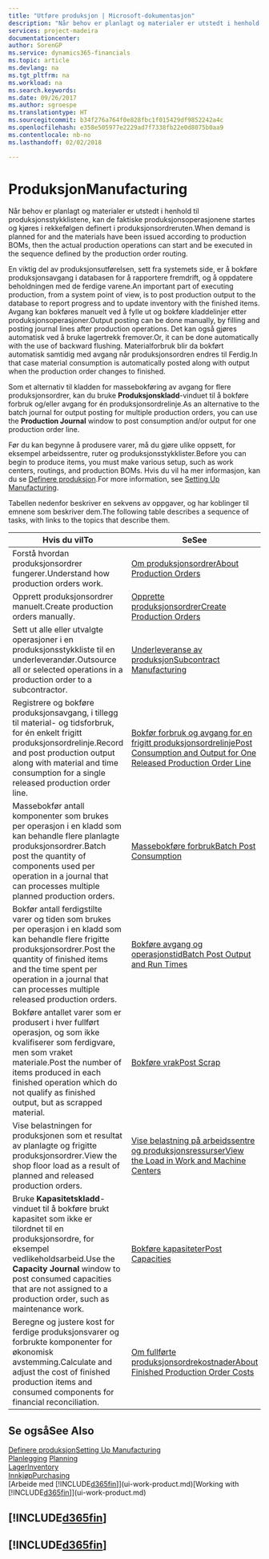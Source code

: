 ```yaml
---
title: "Utføre produksjon | Microsoft-dokumentasjon"
description: "Når behov er planlagt og materialer er utstedt i henhold til produksjonsstykklistene, kan de faktiske produksjonsoperasjonene startes og kjøres i rekkefølgen definert i produksjonsordreruten."
services: project-madeira
documentationcenter: 
author: SorenGP
ms.service: dynamics365-financials
ms.topic: article
ms.devlang: na
ms.tgt_pltfrm: na
ms.workload: na
ms.search.keywords: 
ms.date: 09/26/2017
ms.author: sgroespe
ms.translationtype: HT
ms.sourcegitcommit: b34f276a764f0e828fbc1f015429df9852242a4c
ms.openlocfilehash: e358e505977e2229ad7f7338fb22e0d8075b0aa9
ms.contentlocale: nb-no
ms.lasthandoff: 02/02/2018

---
```

# <a name="manufacturing"></a><span data-ttu-id="2e22e-103">Produksjon</span><span class="sxs-lookup"><span data-stu-id="2e22e-103">Manufacturing</span></span>
<span data-ttu-id="2e22e-104">Når behov er planlagt og materialer er utstedt i henhold til produksjonsstykklistene, kan de faktiske produksjonsoperasjonene startes og kjøres i rekkefølgen definert i produksjonsordreruten.</span><span class="sxs-lookup"><span data-stu-id="2e22e-104">When demand is planned for and the materials have been issued according to production BOMs, then the actual production operations can start and be executed in the sequence defined by the production order routing.</span></span>  

<span data-ttu-id="2e22e-105">En viktig del av produksjonsutførelsen, sett fra systemets side, er å bokføre produksjonsavgang i databasen for å rapportere fremdrift, og å oppdatere beholdningen med de ferdige varene.</span><span class="sxs-lookup"><span data-stu-id="2e22e-105">An important part of executing production, from a system point of view, is to post production output to the database to report progress and to update inventory with the finished items.</span></span> <span data-ttu-id="2e22e-106">Avgang kan bokføres manuelt ved å fylle ut og bokføre kladdelinjer etter produksjonsoperasjoner.</span><span class="sxs-lookup"><span data-stu-id="2e22e-106">Output posting can be done manually, by filling and posting journal lines after production operations.</span></span> <span data-ttu-id="2e22e-107">Det kan også gjøres automatisk ved å bruke lagertrekk fremover.</span><span class="sxs-lookup"><span data-stu-id="2e22e-107">Or, it can be done automatically with the use of backward flushing.</span></span> <span data-ttu-id="2e22e-108">Materialforbruk blir da bokført automatisk samtidig med avgang når produksjonsordren endres til Ferdig.</span><span class="sxs-lookup"><span data-stu-id="2e22e-108">In that case material consumption is automatically posted along with output when the production order changes to finished.</span></span>  

<span data-ttu-id="2e22e-109">Som et alternativ til kladden for massebokføring av avgang for flere produksjonsordrer, kan du bruke **Produksjonskladd**-vinduet til å bokføre forbruk og/eller avgang for én produksjonsordrelinje.</span><span class="sxs-lookup"><span data-stu-id="2e22e-109">As an alternative to the batch journal for output posting for multiple production orders, you can use the **Production Journal** window to post consumption and/or output for one production order line.</span></span>

<span data-ttu-id="2e22e-110">Før du kan begynne å produsere varer, må du gjøre ulike oppsett, for eksempel arbeidssentre, ruter og produksjonsstykklister.</span><span class="sxs-lookup"><span data-stu-id="2e22e-110">Before you can begin to produce items, you must make various setup, such as work centers, routings, and production BOMs.</span></span> <span data-ttu-id="2e22e-111">Hvis du vil ha mer informasjon, kan du se [Definere produksjon](production-configure-production-processes.md).</span><span class="sxs-lookup"><span data-stu-id="2e22e-111">For more information, see [Setting Up Manufacturing](production-configure-production-processes.md).</span></span>

<span data-ttu-id="2e22e-112">Tabellen nedenfor beskriver en sekvens av oppgaver, og har koblinger til emnene som beskriver dem.</span><span class="sxs-lookup"><span data-stu-id="2e22e-112">The following table describes a sequence of tasks, with links to the topics that describe them.</span></span>   

|<span data-ttu-id="2e22e-113">**Hvis du vil**</span><span class="sxs-lookup"><span data-stu-id="2e22e-113">**To**</span></span>|<span data-ttu-id="2e22e-114">**Se**</span><span class="sxs-lookup"><span data-stu-id="2e22e-114">**See**</span></span>|  
|------------|-------------|  
|<span data-ttu-id="2e22e-115">Forstå hvordan produksjonsordrer fungerer.</span><span class="sxs-lookup"><span data-stu-id="2e22e-115">Understand how production orders work.</span></span>|[<span data-ttu-id="2e22e-116">Om produksjonsordrer</span><span class="sxs-lookup"><span data-stu-id="2e22e-116">About Production Orders</span></span>](production-about-production-orders.md)|
|<span data-ttu-id="2e22e-117">Opprett produksjonsordrer manuelt.</span><span class="sxs-lookup"><span data-stu-id="2e22e-117">Create production orders manually.</span></span>|[<span data-ttu-id="2e22e-118">Opprette produksjonsordrer</span><span class="sxs-lookup"><span data-stu-id="2e22e-118">Create Production Orders</span></span>](production-how-to-create-production-orders.md)|
|<span data-ttu-id="2e22e-119">Sett ut alle eller utvalgte operasjoner i en produksjonsstykkliste til en underleverandør.</span><span class="sxs-lookup"><span data-stu-id="2e22e-119">Outsource all or selected operations in a production order to a subcontractor.</span></span>|[<span data-ttu-id="2e22e-120">Underleveranse av produksjon</span><span class="sxs-lookup"><span data-stu-id="2e22e-120">Subcontract Manufacturing</span></span>](production-how-to-subcontract-manufacturing.md)|
|<span data-ttu-id="2e22e-121">Registrere og bokføre produksjonsavgang, i tillegg til material- og tidsforbruk, for én enkelt frigitt produksjonsordrelinje.</span><span class="sxs-lookup"><span data-stu-id="2e22e-121">Record and post production output along with material and time consumption for a single released production order line.</span></span>|[<span data-ttu-id="2e22e-122">Bokfør forbruk og avgang for en frigitt produksjonsordrelinje</span><span class="sxs-lookup"><span data-stu-id="2e22e-122">Post Consumption and Output for One Released Production Order Line</span></span>](production-how-to-register-consumption-and-output.md)|  
|<span data-ttu-id="2e22e-123">Massebokfør antall komponenter som brukes per operasjon i en kladd som kan behandle flere planlagte produksjonsordrer.</span><span class="sxs-lookup"><span data-stu-id="2e22e-123">Batch post the quantity of components used per operation in a journal that can processes multiple planned production orders.</span></span>|[<span data-ttu-id="2e22e-124">Massebokføre forbruk</span><span class="sxs-lookup"><span data-stu-id="2e22e-124">Batch Post Consumption</span></span>](production-how-to-post-consumption.md)|
|<span data-ttu-id="2e22e-125">Bokfør antall ferdigstilte varer og tiden som brukes per operasjon i en kladd som kan behandle flere frigitte produksjonsordrer.</span><span class="sxs-lookup"><span data-stu-id="2e22e-125">Post the quantity of finished items and the time spent per operation in a journal that can processes multiple released production orders.</span></span>|[<span data-ttu-id="2e22e-126">Bokføre avgang og operasjonstid</span><span class="sxs-lookup"><span data-stu-id="2e22e-126">Batch Post Output and Run Times</span></span>](production-how-to-post-output-quantity.md)|  
|<span data-ttu-id="2e22e-127">Bokføre antallet varer som er produsert i hver fullført operasjon, og som ikke kvalifiserer som ferdigvare, men som vraket materiale.</span><span class="sxs-lookup"><span data-stu-id="2e22e-127">Post the number of items produced in each finished operation which do not qualify as finished output, but as scrapped material.</span></span>|[<span data-ttu-id="2e22e-128">Bokføre vrak</span><span class="sxs-lookup"><span data-stu-id="2e22e-128">Post Scrap</span></span>](production-how-to-post-scrap.md)|
|<span data-ttu-id="2e22e-129">Vise belastningen for produksjonen som et resultat av planlagte og frigitte produksjonsordrer.</span><span class="sxs-lookup"><span data-stu-id="2e22e-129">View the shop floor load as a result of planned and released production orders.</span></span>|[<span data-ttu-id="2e22e-130">Vise belastning på arbeidssentre og produksjonsressurser</span><span class="sxs-lookup"><span data-stu-id="2e22e-130">View the Load in Work and Machine Centers</span></span>](production-how-to-view-the-load-on-work-centers.md)|      
|<span data-ttu-id="2e22e-131">Bruke **Kapasitetskladd**-vinduet til å bokføre brukt kapasitet som ikke er tilordnet til en produksjonsordre, for eksempel vedlikeholdsarbeid.</span><span class="sxs-lookup"><span data-stu-id="2e22e-131">Use the **Capacity Journal** window to post consumed capacities that are not assigned to a production order, such as maintenance work.</span></span>|[<span data-ttu-id="2e22e-132">Bokføre kapasiteter</span><span class="sxs-lookup"><span data-stu-id="2e22e-132">Post Capacities</span></span>](production-how-to-post-capacities.md)|  
|<span data-ttu-id="2e22e-133">Beregne og justere kost for ferdige produksjonsvarer og forbrukte komponenter for økonomisk avstemming.</span><span class="sxs-lookup"><span data-stu-id="2e22e-133">Calculate and adjust the cost of finished production items and consumed components for financial reconciliation.</span></span>|[<span data-ttu-id="2e22e-134">Om fullførte produksjonsordrekostnader</span><span class="sxs-lookup"><span data-stu-id="2e22e-134">About Finished Production Order Costs</span></span>](finance-about-finished-production-order-costs.md)|  

## <a name="see-also"></a><span data-ttu-id="2e22e-135">Se også</span><span class="sxs-lookup"><span data-stu-id="2e22e-135">See Also</span></span>  
[<span data-ttu-id="2e22e-136">Definere produksjon</span><span class="sxs-lookup"><span data-stu-id="2e22e-136">Setting Up Manufacturing</span></span>](production-configure-production-processes.md)  
<span data-ttu-id="2e22e-137">[Planlegging](production-planning.md)    </span><span class="sxs-lookup"><span data-stu-id="2e22e-137">[Planning](production-planning.md)    </span></span>  
[<span data-ttu-id="2e22e-138">Lager</span><span class="sxs-lookup"><span data-stu-id="2e22e-138">Inventory</span></span>](inventory-manage-inventory.md)  
[<span data-ttu-id="2e22e-139">Innkjøp</span><span class="sxs-lookup"><span data-stu-id="2e22e-139">Purchasing</span></span>](purchasing-manage-purchasing.md)  
<span data-ttu-id="2e22e-140">[Arbeide med [!INCLUDE[d365fin](includes/d365fin_md.md)]](ui-work-product.md)</span><span class="sxs-lookup"><span data-stu-id="2e22e-140">[Working with [!INCLUDE[d365fin](includes/d365fin_md.md)]](ui-work-product.md)</span></span>

## [!INCLUDE[d365fin](includes/free_trial_md.md)]  
## [!INCLUDE[d365fin](includes/training_link_md.md)]

